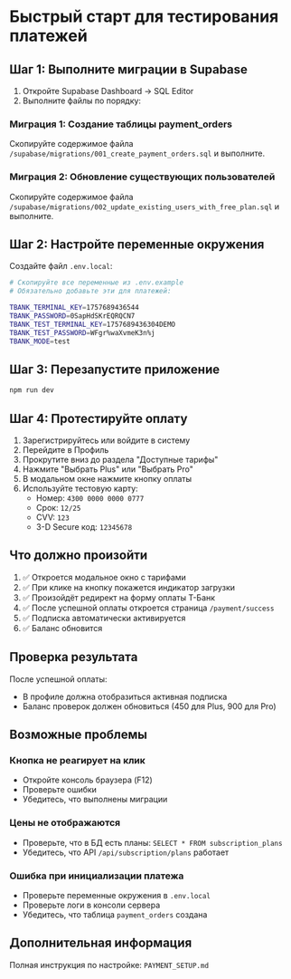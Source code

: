 # Быстрый старт для тестирования платежей

## Шаг 1: Выполните миграции в Supabase

1. Откройте Supabase Dashboard → SQL Editor
2. Выполните файлы по порядку:

### Миграция 1: Создание таблицы payment_orders
Скопируйте содержимое файла `/supabase/migrations/001_create_payment_orders.sql` и выполните.

### Миграция 2: Обновление существующих пользователей
Скопируйте содержимое файла `/supabase/migrations/002_update_existing_users_with_free_plan.sql` и выполните.

## Шаг 2: Настройте переменные окружения

Создайте файл `.env.local`:

```bash
# Скопируйте все переменные из .env.example
# Обязательно добавьте эти для платежей:

TBANK_TERMINAL_KEY=1757689436544
TBANK_PASSWORD=0SapHdSKrEQRQCN7
TBANK_TEST_TERMINAL_KEY=1757689436304DEMO
TBANK_TEST_PASSWORD=WFgr%waXvmeK3n%j
TBANK_MODE=test
```

## Шаг 3: Перезапустите приложение

```bash
npm run dev
```

## Шаг 4: Протестируйте оплату

1. Зарегистрируйтесь или войдите в систему
2. Перейдите в Профиль
3. Прокрутите вниз до раздела "Доступные тарифы"
4. Нажмите "Выбрать Plus" или "Выбрать Pro"
5. В модальном окне нажмите кнопку оплаты
6. Используйте тестовую карту:
   - Номер: `4300 0000 0000 0777`
   - Срок: `12/25`
   - CVV: `123`
   - 3-D Secure код: `12345678`

## Что должно произойти

1. ✅ Откроется модальное окно с тарифами
2. ✅ При клике на кнопку покажется индикатор загрузки
3. ✅ Произойдёт редирект на форму оплаты Т-Банк
4. ✅ После успешной оплаты откроется страница `/payment/success`
5. ✅ Подписка автоматически активируется
6. ✅ Баланс обновится

## Проверка результата

После успешной оплаты:
- В профиле должна отобразиться активная подписка
- Баланс проверок должен обновиться (450 для Plus, 900 для Pro)

## Возможные проблемы

### Кнопка не реагирует на клик
- Откройте консоль браузера (F12)
- Проверьте ошибки
- Убедитесь, что выполнены миграции

### Цены не отображаются
- Проверьте, что в БД есть планы: `SELECT * FROM subscription_plans`
- Убедитесь, что API `/api/subscription/plans` работает

### Ошибка при инициализации платежа
- Проверьте переменные окружения в `.env.local`
- Проверьте логи в консоли сервера
- Убедитесь, что таблица `payment_orders` создана

## Дополнительная информация

Полная инструкция по настройке: `PAYMENT_SETUP.md`
